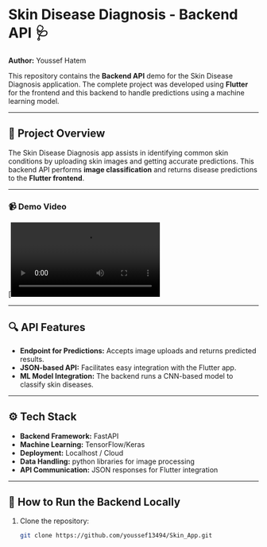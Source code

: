 # Skin Disease Diagnosis - Backend API 🩺  
**Author:** Youssef Hatem  

This repository contains the **Backend API** demo for the Skin Disease Diagnosis application. The complete project was developed using **Flutter** for the frontend and this backend to handle predictions using a machine learning model.  

---

## 📝 Project Overview  
The Skin Disease Diagnosis app assists in identifying common skin conditions by uploading skin images and getting accurate predictions. This backend API performs **image classification** and returns disease predictions to the **Flutter frontend**.

---

### 📹 Demo Video
[![Watch the video](https://github.com/youssef13494/Skin_App/blob/main/WhatsApp%20Video%202024-07-05%20at%208.19.09%20PM.mp4)

---

## 🔍 API Features  
- **Endpoint for Predictions:** Accepts image uploads and returns predicted results.  
- **JSON-based API:** Facilitates easy integration with the Flutter app.  
- **ML Model Integration:** The backend runs a CNN-based model to classify skin diseases.  

---

## ⚙️ Tech Stack  
- **Backend Framework:** FastAPI  
- **Machine Learning:** TensorFlow/Keras  
- **Deployment:** Localhost / Cloud  
- **Data Handling:** python libraries for image processing  
- **API Communication:** JSON responses for Flutter integration  

---

## 🚀 How to Run the Backend Locally  
1. Clone the repository:  
   ```bash
   git clone https://github.com/youssef13494/Skin_App.git
  
